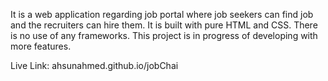 It is a web application regarding job portal where job seekers can find job and the recruiters can hire them. It is built with pure HTML and CSS. There is no use of any frameworks. This project is in progress of developing with more features.

Live Link: ahsunahmed.github.io/jobChai
